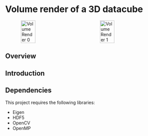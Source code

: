 # Volume render of a 3D datacube

<div style="display: flex; justify-content: space-around;">
  <img src="HPC-Project/Serial/images/volumerender0.png" alt="Volume Render 0" width="30%" />
  <img src="HPC-Project/Serial/images/volumerender1.png" alt="Volume Render 1" width="30%" />
</div>

## Overview

## Introduction

## Dependencies
This project requires the following libraries:
- Eigen
- HDF5
- OpenCV
- OpenMP
